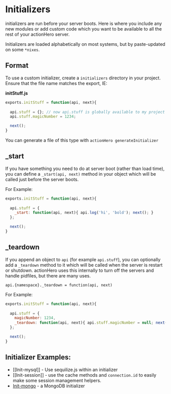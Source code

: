 # Initializers

initializers are run before your server boots.  Here is where you include any new modules or add custom code which you want to be available to all the rest of your actionHero server. 

Initializers are loaded alphabetically on most systems, but by paste-updated on some `*nixes`. 

## Format

To use a custom initializer, create a `initializers` directory in your project.  Ensure that the file name matches the export, IE:

**initStuff.js**

```javascript
exports.initStuff = function(api, next){
	  
  api.stuff = {}; // now api.stuff is globally available to my project
  api.stuff.magicNumber = 1234;

  next();
}
```

You can generate a file of this type with `actionHero generateInitializer`

## _start

If you have something you need to do at server boot (rather than load time), you can define a `_start(api, next)` method in your object which will be called just before the server boots.

For Example:

```javascript
exports.initStuff = function(api, next){
	  
  api.stuff = {
    _start: function(api, next){ api.log('hi', 'bold'); next(); }
  };

  next();
}
```

## _teardown

If you append an object to `api` (for example `api.stuff`), you can optionally add a `_teardown` method to it which will be called when the server is restart or shutdown.  actionHero uses this internally to turn off the servers and handle pidfiles, but there are many uses.  

`api.{namespace}._teardown = function(api, next)`

For Example:

```javascript
exports.initStuff = function(api, next){
	  
  api.stuff = {
    magicNumber: 1234,
    _teardown: function(api, next){ api.stuff.magicNumber = null; next(); }
  };

  next();
}
```

## Initializer Examples: 
- [[Init-mysql]] - Use sequilize.js within an initializer
- [[Init-session]] - use the cache methods and `connection.id` to easily make some session management helpers.
- [Init-mongo](https://github.com/evantahler/actionHero/issues/117) - a MongoDB initializer 